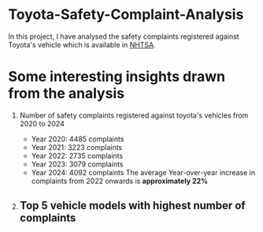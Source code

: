 # Toyota-Safety-Complaint-Analysis

In this project, I have analysed the safety complaints registered against Toyota's vehicle which is available in [NHTSA](https://www.nhtsa.gov/).

# Some interesting insights drawn from the analysis
1. Number of safety complaints registered against toyota's vehicles from 2020 to 2024
    - Year 2020: 4485 complaints
    - Year 2021: 3223 complaints
    - Year 2022: 2735 complaints
    - Year 2023: 3079 complaints
    - Year 2024: 4092 complaints
The average Year-over-year increase in complaints from 2022 onwards is **approximately 22%**

2. Top 5 vehicle models with highest number of complaints
    - 
   
